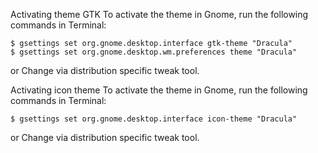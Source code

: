 Activating theme GTK 
To activate the theme in Gnome, run the following commands in Terminal:

    $ gsettings set org.gnome.desktop.interface gtk-theme "Dracula"
    $ gsettings set org.gnome.desktop.wm.preferences theme "Dracula"

or Change via distribution specific tweak tool.

Activating icon theme
To activate the theme in Gnome, run the following commands in Terminal:

    $ gsettings set org.gnome.desktop.interface icon-theme "Dracula"
or Change via distribution specific tweak tool.